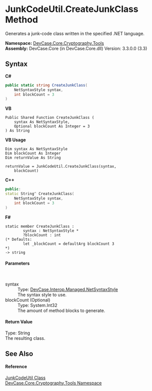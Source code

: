 # JunkCodeUtil.CreateJunkClass Method 
 

Generates a junk-code class written in the specified .NET language.

**Namespace:**&nbsp;<a href="N_DevCase_Core_Cryptography_Tools">DevCase.Core.Cryptography.Tools</a><br />**Assembly:**&nbsp;DevCase.Core (in DevCase.Core.dll) Version: 3.3.0.0 (3.3)

## Syntax

**C#**<br />
``` C#
public static string CreateJunkClass(
	NetSyntaxStyle syntax,
	int blockCount = 3
)
```

**VB**<br />
``` VB
Public Shared Function CreateJunkClass ( 
	syntax As NetSyntaxStyle,
	Optional blockCount As Integer = 3
) As String
```

**VB Usage**<br />
``` VB Usage
Dim syntax As NetSyntaxStyle
Dim blockCount As Integer
Dim returnValue As String

returnValue = JunkCodeUtil.CreateJunkClass(syntax, 
	blockCount)
```

**C++**<br />
``` C++
public:
static String^ CreateJunkClass(
	NetSyntaxStyle syntax, 
	int blockCount = 3
)
```

**F#**<br />
``` F#
static member CreateJunkClass : 
        syntax : NetSyntaxStyle * 
        ?blockCount : int 
(* Defaults:
        let _blockCount = defaultArg blockCount 3
*)
-> string 

```


#### Parameters
&nbsp;<dl><dt>syntax</dt><dd>Type: <a href="T_DevCase_Interop_Managed_NetSyntaxStyle">DevCase.Interop.Managed.NetSyntaxStyle</a><br />The syntax style to use.</dd><dt>blockCount (Optional)</dt><dd>Type: System.Int32<br />The amount of method blocks to generate.</dd></dl>

#### Return Value
Type: String<br />The resulting class.

## See Also


#### Reference
<a href="T_DevCase_Core_Cryptography_Tools_JunkCodeUtil">JunkCodeUtil Class</a><br /><a href="N_DevCase_Core_Cryptography_Tools">DevCase.Core.Cryptography.Tools Namespace</a><br />